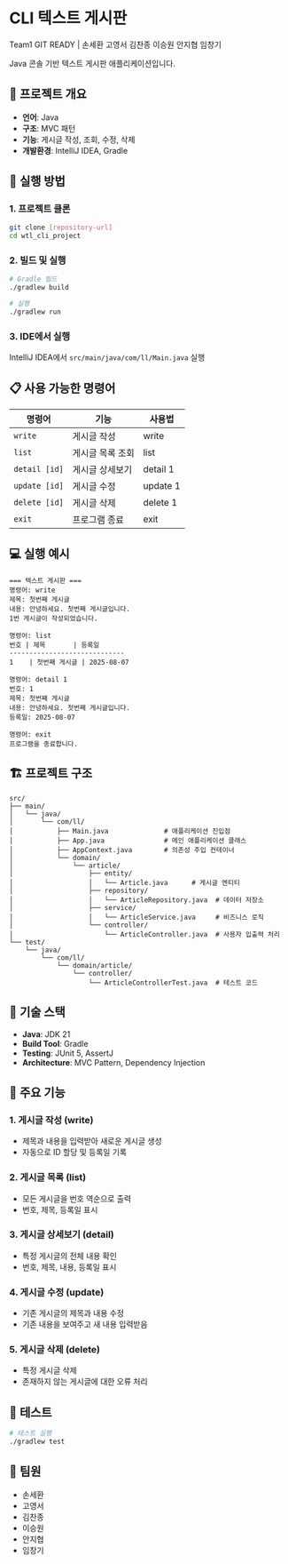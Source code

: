 # CLI 텍스트 게시판

Team1 GIT READY | 손세환 고영서 김찬종 이승원 안지협 임창기

Java 콘솔 기반 텍스트 게시판 애플리케이션입니다.

## 📌 프로젝트 개요
- **언어**: Java
- **구조**: MVC 패턴
- **기능**: 게시글 작성, 조회, 수정, 삭제
- **개발환경**: IntelliJ IDEA, Gradle

## 🚀 실행 방법

### 1. 프로젝트 클론
```bash
git clone [repository-url]
cd wtl_cli_project
```

### 2. 빌드 및 실행
```bash
# Gradle 빌드
./gradlew build

# 실행
./gradlew run
```

### 3. IDE에서 실행
IntelliJ IDEA에서 `src/main/java/com/ll/Main.java` 실행

## 📋 사용 가능한 명령어

| 명령어 | 기능 | 사용법 |
|--------|------|--------|
| `write` | 게시글 작성 | write |
| `list` | 게시글 목록 조회 | list |
| `detail [id]` | 게시글 상세보기 | detail 1 |
| `update [id]` | 게시글 수정 | update 1 |
| `delete [id]` | 게시글 삭제 | delete 1 |
| `exit` | 프로그램 종료 | exit |

## 💻 실행 예시

```
=== 텍스트 게시판 ===
명령어: write
제목: 첫번째 게시글
내용: 안녕하세요. 첫번째 게시글입니다.
1번 게시글이 작성되었습니다.

명령어: list
번호 | 제목       | 등록일
-----------------------------
1    | 첫번째 게시글 | 2025-08-07

명령어: detail 1
번호: 1
제목: 첫번째 게시글
내용: 안녕하세요. 첫번째 게시글입니다.
등록일: 2025-08-07

명령어: exit
프로그램을 종료합니다.
```

## 🏗️ 프로젝트 구조

```
src/
├── main/
│   └── java/
│       └── com/ll/
│           ├── Main.java              # 애플리케이션 진입점
│           ├── App.java               # 메인 애플리케이션 클래스
│           ├── AppContext.java        # 의존성 주입 컨테이너
│           └── domain/
│               └── article/
│                   ├── entity/
│                   │   └── Article.java      # 게시글 엔티티
│                   ├── repository/
│                   │   └── ArticleRepository.java  # 데이터 저장소
│                   ├── service/
│                   │   └── ArticleService.java     # 비즈니스 로직
│                   └── controller/
│                       └── ArticleController.java  # 사용자 입출력 처리
└── test/
    └── java/
        └── com/ll/
            └── domain/article/
                └── controller/
                    └── ArticleControllerTest.java  # 테스트 코드
```

## 🔧 기술 스택
- **Java**: JDK 21
- **Build Tool**: Gradle
- **Testing**: JUnit 5, AssertJ
- **Architecture**: MVC Pattern, Dependency Injection

## 📝 주요 기능

### 1. 게시글 작성 (write)
- 제목과 내용을 입력받아 새로운 게시글 생성
- 자동으로 ID 할당 및 등록일 기록

### 2. 게시글 목록 (list)
- 모든 게시글을 번호 역순으로 출력
- 번호, 제목, 등록일 표시

### 3. 게시글 상세보기 (detail)
- 특정 게시글의 전체 내용 확인
- 번호, 제목, 내용, 등록일 표시

### 4. 게시글 수정 (update)
- 기존 게시글의 제목과 내용 수정
- 기존 내용을 보여주고 새 내용 입력받음

### 5. 게시글 삭제 (delete)
- 특정 게시글 삭제
- 존재하지 않는 게시글에 대한 오류 처리

## 🧪 테스트

```bash
# 테스트 실행
./gradlew test
```

## 👥 팀원
- 손세환
- 고영서  
- 김찬종
- 이승원
- 안지협
- 임창기
